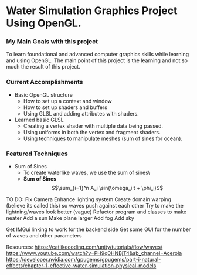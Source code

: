 # Water Simulation Graphics Project Using OpenGL.

### My Main Goals with this project
To learn foundational and advanced computer graphics skills while learning and using OpenGL. 
The main point of this project is the learning and not so much the result of this project.

### Current Accomplishments
* Basic OpenGL structure
  * How to set up a context and window
  * How to set up shaders and buffers
  * Using GLSL and adding attributes with shaders.
* Learned basic GLSL
  * Creating a vertex shader with multiple data being passed.
  * Using uniforms in both the vertex and fragment shaders.
  * Using techniques to manipulate meshes (sum of sines for ocean).

### Featured Techniques
* Sum of Sines
  * To create waterlike waves, we use the sum of sines\
  * **Sum of Sines**\
$$\sum_{i=1}^n A_i \sin(\omega_i t + \phi_i)$$

TO DO:
Fix Camera
Enhance lighting system
Create domain warping (believe its called this) so waves push against each other
Try to make the lightning/waves look better (vague)
Refactor program and classes to make neater
Add a sun
Make plane larger
Add fog
Add sky


Get IMGui linking to work for the backend side
Get some GUI for the number of waves and other parameters


Resources:
https://catlikecoding.com/unity/tutorials/flow/waves/
https://www.youtube.com/watch?v=PH9q0HNBjT4&ab_channel=Acerola
https://developer.nvidia.com/gpugems/gpugems/part-i-natural-effects/chapter-1-effective-water-simulation-physical-models
